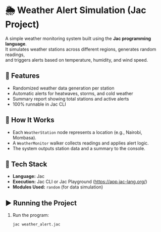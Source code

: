 # 🌦️ Weather Alert Simulation (Jac Project)

A simple weather monitoring system built using the **Jac programming language**.  
It simulates weather stations across different regions, generates random readings,  
and triggers alerts based on temperature, humidity, and wind speed.

## 🚀 Features
- Randomized weather data generation per station  
- Automatic alerts for heatwaves, storms, and cold weather  
- Summary report showing total stations and active alerts  
- 100% runnable in Jac CLI

## 🧠 How It Works
- Each `WeatherStation` node represents a location (e.g., Nairobi, Mombasa).  
- A `WeatherMonitor` walker collects readings and applies alert logic.  
- The system outputs station data and a summary to the console.

## 🧩 Tech Stack
- **Language:** Jac  
- **Execution:** Jac CLI or Jac Playground (https://app.jac-lang.org/)  
- **Modules Used:** `random` (for data simulation)

## ▶️ Running the Project
1. Run the program:
   ```bash
   jac weather_alert.jac
